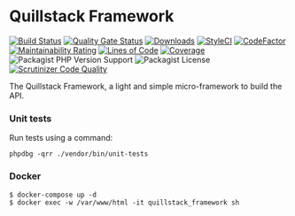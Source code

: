 # Quillstack Framework

[![Build Status](https://travis-ci.org/quillstack/framework.svg?branch=main)](https://travis-ci.org/quillstack/framework)
[![Quality Gate Status](https://sonarcloud.io/api/project_badges/measure?project=quillstack_framework&metric=alert_status)](https://sonarcloud.io/dashboard?id=quillstack_framework)
[![Downloads](https://img.shields.io/packagist/dt/quillstack/framework.svg)](https://packagist.org/packages/quillstack/framework)
[![StyleCI](https://github.styleci.io/repos/302737962/shield?branch=main)](https://github.styleci.io/repos/302737962?branch=main)
[![CodeFactor](https://www.codefactor.io/repository/github/quillstack/framework/badge)](https://www.codefactor.io/repository/github/quillstack/framework)
[![Maintainability Rating](https://sonarcloud.io/api/project_badges/measure?project=quillstack_framework&metric=sqale_rating)](https://sonarcloud.io/dashboard?id=quillstack_framework)
[![Lines of Code](https://sonarcloud.io/api/project_badges/measure?project=quillstack_framework&metric=ncloc)](https://sonarcloud.io/dashboard?id=quillstack_framework)
[![Coverage](https://sonarcloud.io/api/project_badges/measure?project=quillstack_framework&metric=coverage)](https://sonarcloud.io/dashboard?id=quillstack_framework)
![Packagist PHP Version Support](https://img.shields.io/packagist/php-v/quillstack/framework)
![Packagist License](https://img.shields.io/packagist/l/quillstack/framework)
[![Scrutinizer Code Quality](https://scrutinizer-ci.com/g/quillstack/framework/badges/quality-score.png?b=main)](https://scrutinizer-ci.com/g/quillstack/framework/?branch=main)

The Quillstack Framework, a light and simple micro-framework to build
the API.

### Unit tests

Run tests using a command:

```
phpdbg -qrr ./vendor/bin/unit-tests
```

### Docker

```shell
$ docker-compose up -d
$ docker exec -w /var/www/html -it quillstack_framework sh
```
